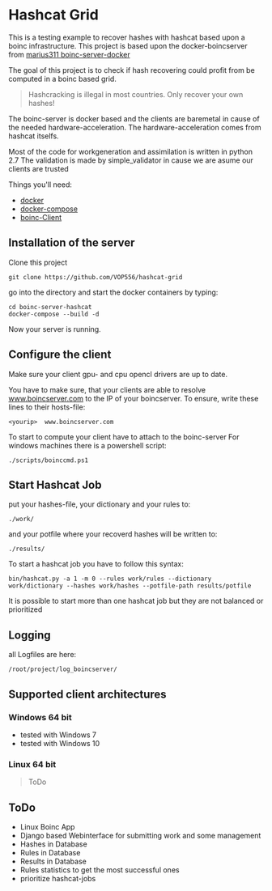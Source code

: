 # Hashcat Grid

This is a testing example to recover hashes with hashcat based upon a boinc infrastructure.
This project is based upon the docker-boincserver from  [marius311 boinc-server-docker](https://github.com/marius311/boinc-server-docker)

The goal of this project is to check if hash recovering could profit from be computed in a boinc based grid.

>Hashcracking is illegal in most countries. Only recover your own hashes! 

The boinc-server is docker based and the clients are baremetal in cause of the needed hardware-acceleration. The hardware-acceleration comes from hashcat itselfs.

Most of the code for workgeneration and assimilation is written in python 2.7
The validation is made by simple_validator in cause we are asume our clients are trusted


Things you'll need:

* [docker](https://www.docker.com/)
* [docker-compose](https://docs.docker.com/compose/install/)
* [boinc-Client](https://boinc.berkeley.edu/download_all.php)


## Installation of the server

Clone this project

    git clone https://github.com/VOP556/hashcat-grid

go into the directory and start the docker containers by typing:

    cd boinc-server-hashcat
    docker-compose --build -d

Now your server is running.

## Configure the client

Make sure your client gpu- and cpu opencl drivers are up to date.

You have to make sure, that your clients are able to resolve www.boincserver.com to the IP of your boincserver.
To ensure, write these lines to their hosts-file:

    <yourip>  www.boincserver.com

To start to compute your client have to attach to the boinc-server
For windows machines there is a powershell script:

    ./scripts/boinccmd.ps1


## Start Hashcat Job
put your hashes-file, your dictionary and your rules to:

    ./work/

and your potfile where your recoverd hashes will be written to:

    ./results/

To start a hashcat job you have to follow this syntax:

    bin/hashcat.py -a 1 -m 0 --rules work/rules --dictionary work/dictionary --hashes work/hashes --potfile-path results/potfile    

It is possible to start more than one hashcat job but they are not balanced or prioritized

## Logging
all Logfiles are here:

    /root/project/log_boincserver/


## Supported client architectures

### Windows 64 bit
* tested with Windows 7
* tested with Windows 10

### Linux 64 bit
> ToDo


## ToDo
* Linux Boinc App
* Django based Webinterface for submitting work and some management
* Hashes in Database
* Rules in Database
* Results in Database
* Rules statistics to get the most successful ones
* prioritize hashcat-jobs
